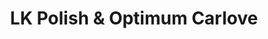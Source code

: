 ---
title: "LK Polish & Optimum Carlove"
url: /imst/lk-polish-und-optimum-carlove/
shop: Autowerkstatt
---